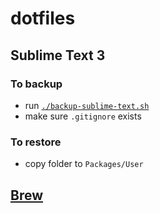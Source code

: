 # dotfiles

## Sublime Text 3

### To backup
- run [`./backup-sublime-text.sh`](./backup-sublime-text.sh)
- make sure `.gitignore` exists

### To restore
- copy folder to `Packages/User`
   
## [Brew](./brew.md)
